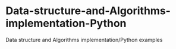 # Data-structure-and-Algorithms-implementation-Python
Data structure and Algorithms implementation/Python examples
